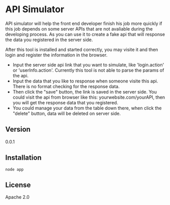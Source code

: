 API Simulator
=========

API simulator will help the front end developer finish his job more quickly if this job depends on some server APIs that are not avaliable during the developing process. As you can use it to create a fake api that will response the data you registered in the server side.

After this tool is installed and started correctly, you may visite it and then login and register the information in the browser.
  - Input the server side api link that you want to simulate, like 'login.action' or 'userInfo.action'. Currently this tool is not able to parse the params of the api.
  - Input the data that you like to response when someone visite this api. There is no format checking for the response data.
  - Then click the "save" button, the link is saved in the server side. You could visit the api from browser like this: yourwebsite.com/yourAPI, then you will get the response data that you registered.
  - You could manage your data from the table down there, when click the "delete" button, data will be deleted on server side.

Version
-

0.0.1

Installation
-

```npm install
node app
```


License
-

Apache 2.0
